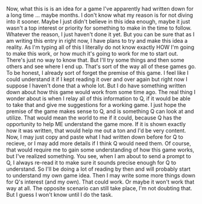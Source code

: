 Now, what this is is an idea for a game I've apparently had written down for a long time ... maybe months. I don't know what my reason is for not diving into it sooner. Maybe I just didn't believe in this idea enough, maybe it just wasn't a top interest or priority for something to make in the time to follow. Whatever the reason, I just haven't done it yet. But you can be sure that as I am writing this entry in right now, I have plans to try and make this idea a reality. As I'm typing all of this I literally do not know exactly HOW I'm going to make this work, or how much it's going to work for me to start out. There's just no way to know that. But I'll try some things and then some others and see where I end up. That's sort of the way all of these games go. To be honest, I already sort of forget the premise of this game. I feel like I could understand it if I kept reading it over and over again but right now I suppose I haven't done that a whole lot. But I do have something written down about how this game would work from some time ago. The real thing I wonder about is when I relay all of this information to Q, if it would be able to take that and give me suggestions for a working game. I just hope the premise of the game makes sense to Q, and is something Q can look at and utilize. That would mean the world to me if it could, because Q has the opportunity to help ME understand the game more. If it is shown exactly how it was written, that would help me out a ton and I'd be very content. Now, I may just copy and paste what I had written down before for Q to recieve, or I may add more details if I think Q would need them. Of course, that would require me to gain some understanding of how this game works, but I've realized something. You see, when I am about to send a prompt to Q, I always re-read it to make sure it sounds precise enough for Q to understand. So I'll be doing a lot of reading by then and will probably start to understand my own game idea. Then I may write some more things down for Q's interest (and my own). That could work. Or maybe it won't work that way at all. The opposite scenario can still take place, I'm not doubting that. But I guess I won't know until I do the task.